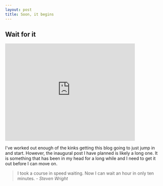 ```yaml
---
layout: post
title: Soon, it begins
---
```


## Wait for it

<iframe width="420" height="315" src="https://www.youtube.com/embed/h20SnxLU5yM" frameborder="0" allowfullscreen></iframe>

I've worked out enough of the kinks getting this blog going to just jump in and start. However, the inaugural post I have
planned is likely a long one. It is something that has been in my head for a long while and I need to get it out before I
can move on.

> I took a course in speed waiting. Now I can wait an hour in only ten minutes. - _Steven Wright_